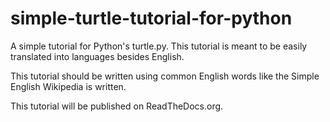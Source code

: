 # simple-turtle-tutorial-for-python
A simple tutorial for Python's turtle.py. This tutorial is meant to be easily translated into languages besides English.

This tutorial should be written using common English words like the Simple English Wikipedia is written.

This tutorial will be published on ReadTheDocs.org.